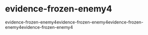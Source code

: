 # evidence-frozen-enemy4
evidence-frozen-enemy4evidence-frozen-enemy4evidence-frozen-enemy4evidence-frozen-enemy4
